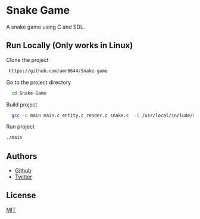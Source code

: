 
# Snake Game

A snake game using C and SDL.
## Run Locally (Only works in Linux)

Clone the project

```bash
 https://github.com/amr8644/Snake-game
```

Go to the project directory

```bash
  cd Snake-Game
```


Build project

```bash
  gcc -o main main.c entity.c render.c snake.c  -I /usr/local/include/SDL2 -L /usr/local/lib -lSDL2 -lSDL2_image

```

Run project

```bash
./main
```

## Authors

- [Github](https://github.com/amr8644)
- [Twitter](https://twitter.com/ashebo_amr)



## License

[MIT](https://choosealicense.com/licenses/mit/)

